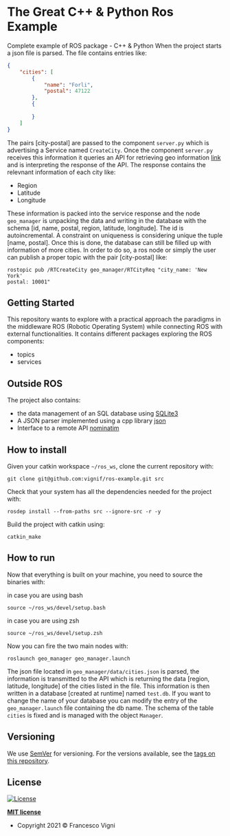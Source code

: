 # The Great C++ & Python Ros Example

Complete example of ROS package - C++ & Python
When the project starts a json file is parsed. The file contains entries like:
```json
{
    "cities": [
        {
            "name": "Forli",
            "postal": 47122
        },
        {
            
        }
    ]
}
```
The pairs [city-postal] are passed to the component `server.py` which is advertising a Service named `CreateCity`. Once the component `server.py` receives this information it queries an API for retrieving geo information [link](https://nominatim.openstreetmap.org) and is interpreting the response of the API. The response contains the relevnant information of each city like:
- Region
- Latitude
- Longitude

These information is packed into the service response and the node `geo_manager` is unpacking the data and writing in the database with the schema [id, name, postal, region, latitude, longitude]. The id is autoincremental. A constraint on uniqueness is considering unique the tuple [name, postal].
Once this is done, the database can still be filled up with information of more cities. In order to do so, a ros node or simply the user can publish a proper topic with the pair [city-postal] like:

```
rostopic pub /RTCreateCity geo_manager/RTCityReq "city_name: 'New York'
postal: 10001"
```


## Getting Started

This repository wants to explore with a practical approach the paradigms in the middleware ROS (Robotic Operating System) while connecting ROS with external functionalities. It contains different packages exploring the ROS components:
- topics
- services

## Outside ROS
The project also contains:
- the data management of an SQL database using [SQLite3](https://www.sqlite.org/)
- A JSON parser implemented using a cpp library [json](https://github.com/open-source-parsers/jsoncpp)
- Interface to a remote API [nominatim](https://nominatim.openstreetmap.org)

## How to install
Given your catkin workspace `~/ros_ws`, clone the current repository with:

```
git clone git@github.com:vignif/ros-example.git src
```

Check that your system has all the dependencies needed for the project with:

```
rosdep install --from-paths src --ignore-src -r -y
```

Build the project with catkin using:

```
catkin_make
```

## How to run

Now that everything is built on your machine, you need to source the binaries with:

in case you are using bash
```
source ~/ros_ws/devel/setup.bash
```

in case you are using zsh
```
source ~/ros_ws/devel/setup.zsh
```

Now you can fire the two main nodes with:
```
roslaunch geo_manager geo_manager.launch
```

The json file located in `geo_manager/data/cities.json` is parsed, the information is transmitted to the API which is returning the data [region, latitude, longitude] of the cities listed in the file.
This information is then written in a database [created at runtime] named `test.db`.
If you want to change the name of your database you can modify the entry of the `geo_manager.launch` file containing the db name.
The schema of the table `cities` is fixed and is managed with the object `Manager`.

## Versioning

We use [SemVer](http://semver.org/) for versioning. For the versions available, see the [tags on this repository](https://github.com/vignif/ros-example/tags). 


## License

[![License](http://img.shields.io/:license-mit-blue.svg?style=flat-square)](http://badges.mit-license.org)

**[MIT license](http://opensource.org/licenses/mit-license.php)**
- Copyright 2021 © Francesco Vigni